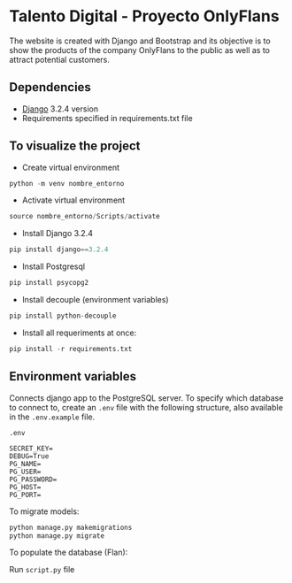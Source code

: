 # Talento Digital - Proyecto OnlyFlans

The website is created with Django and Bootstrap and its objective is to show the products of the company OnlyFlans to the public as well as to attract potential customers.

## Dependencies

- [Django](https://www.djangoproject.com/) 3.2.4 version
- Requirements specified in requirements.txt file

## To visualize the project

- Create virtual environment

```python
python -m venv nombre_entorno
```

- Activate virtual environment

```python
source nombre_entorno/Scripts/activate
```

- Install Django 3.2.4

```python
pip install django==3.2.4
```

- Install Postgresql

```python
pip install psycopg2
```

- Install decouple (environment variables)

```python
pip install python-decouple
```

- Install all requeriments at once:
```python
pip install -r requirements.txt
```

## Environment variables

Connects django app to the PostgreSQL server. To specify which database to connect to, create an `.env` file with the following structure, also available in the `.env.example` file.

```
.env

SECRET_KEY=
DEBUG=True
PG_NAME=
PG_USER=
PG_PASSWORD=
PG_HOST=
PG_PORT=
```

To migrate models:

```python
python manage.py makemigrations
python manage.py migrate
```

To populate the database (Flan):

Run `script.py` file